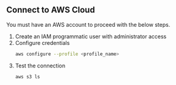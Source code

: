 ## Connect to AWS Cloud
You must have an AWS account to proceed with the below steps.
1. Create an IAM programmatic user with administrator access
2. Configure credentials
   ```sh
   aws configure --profile <profile_name>
   ```
3. Test the connection
   ```sh
   aws s3 ls
   ```
   